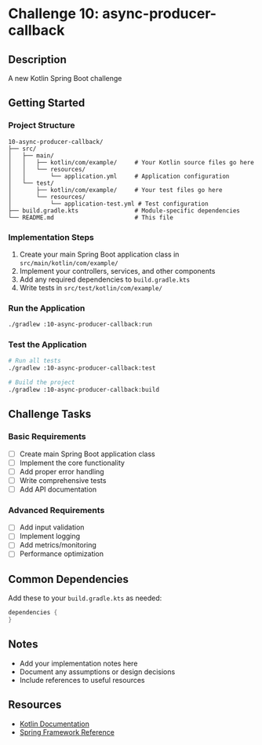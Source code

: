 # Challenge 10: async-producer-callback

## Description
A new Kotlin Spring Boot challenge

## Getting Started

### Project Structure
```
10-async-producer-callback/
├── src/
│   ├── main/
│   │   ├── kotlin/com/example/     # Your Kotlin source files go here
│   │   └── resources/
│   │       └── application.yml     # Application configuration
│   └── test/
│       ├── kotlin/com/example/     # Your test files go here
│       └── resources/
│           └── application-test.yml # Test configuration
├── build.gradle.kts                # Module-specific dependencies
└── README.md                       # This file
```

### Implementation Steps
1. Create your main Spring Boot application class in `src/main/kotlin/com/example/`
2. Implement your controllers, services, and other components
3. Add any required dependencies to `build.gradle.kts`
4. Write tests in `src/test/kotlin/com/example/`

### Run the Application
```bash
./gradlew :10-async-producer-callback:run
```

### Test the Application
```bash
# Run all tests
./gradlew :10-async-producer-callback:test

# Build the project
./gradlew :10-async-producer-callback:build
```

## Challenge Tasks

### Basic Requirements
- [ ] Create main Spring Boot application class
- [ ] Implement the core functionality
- [ ] Add proper error handling
- [ ] Write comprehensive tests
- [ ] Add API documentation

### Advanced Requirements
- [ ] Add input validation
- [ ] Implement logging
- [ ] Add metrics/monitoring
- [ ] Performance optimization

## Common Dependencies

Add these to your `build.gradle.kts` as needed:

```kotlin
dependencies {
}
```

## Notes
- Add your implementation notes here
- Document any assumptions or design decisions
- Include references to useful resources

## Resources
- [Kotlin Documentation](https://kotlinlang.org/docs/)
- [Spring Framework Reference](https://docs.spring.io/spring-framework/docs/current/reference/html/)
